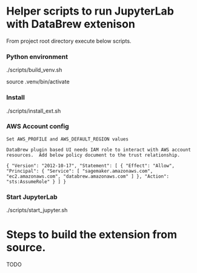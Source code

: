 # Helper scripts to run JupyterLab with DataBrew extenison 

From project root directory execute below scripts.

### Python environment 
./scripts/build_venv.sh

source .venv/bin/activate

### Install 
./scripts/install_ext.sh

### AWS Account config

`Set AWS_PROFILE and AWS_DEFAULT_REGION values`

`DataBrew plugin based UI needs IAM role to interact with AWS account resources. 
 Add below policy document to the trust relationship.`

`
{
  "Version": "2012-10-17",
  "Statement": [
    {
      "Effect": "Allow",
      "Principal": {
        "Service": [
          "sagemaker.amazonaws.com",
          "ec2.amazonaws.com",
          "databrew.amazonaws.com"
        ]
      },
      "Action": "sts:AssumeRole"
    }
  ]
}
`

### Start JupyterLab 
./scripts/start_jupyter.sh


# Steps to build the extension from source.
TODO